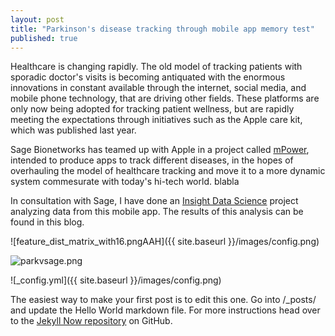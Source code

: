 ```yaml
---
layout: post
title: "Parkinson's disease tracking through mobile app memory test"
published: true
---
```






Healthcare is changing rapidly. The old model of tracking patients with sporadic doctor's visits is becoming antiquated with the enormous innovations in constant available through the internet, social media, and mobile phone technology, that are driving other fields. These platforms are only now being adopted for tracking patient wellness, but are rapidly meeting the expectations through initiatives such as the Apple care kit, which was published last year. 

Sage Bionetworks has teamed up with Apple in a project called [mPower](http://parkinsonmpower.org/ "Mpower Parkinson's Site"), intended to produce apps to track different diseases, in the hopes of overhauling the model of healthcare tracking and move it to a more dynamic system commesurate with today's hi-tech world. 
blabla

In consultation with Sage, I have done an [Insight Data Science](http://insightdatascience.com/ "Insight Data Science") project analyzing data from this mobile app. The results of this analysis can be found in this blog.


![feature_dist_matrix_with16.pngAAH]({{ site.baseurl }}/images/config.png)

![parkvsage.png]({{site.baseurl}}/images/parkvsage.png)


![_config.yml]({{ site.baseurl }}/images/config.png)

The easiest way to make your first post is to edit this one. Go into /_posts/ and update the Hello World markdown file. For more instructions head over to the [Jekyll Now repository](https://github.com/barryclark/jekyll-now) on GitHub.
